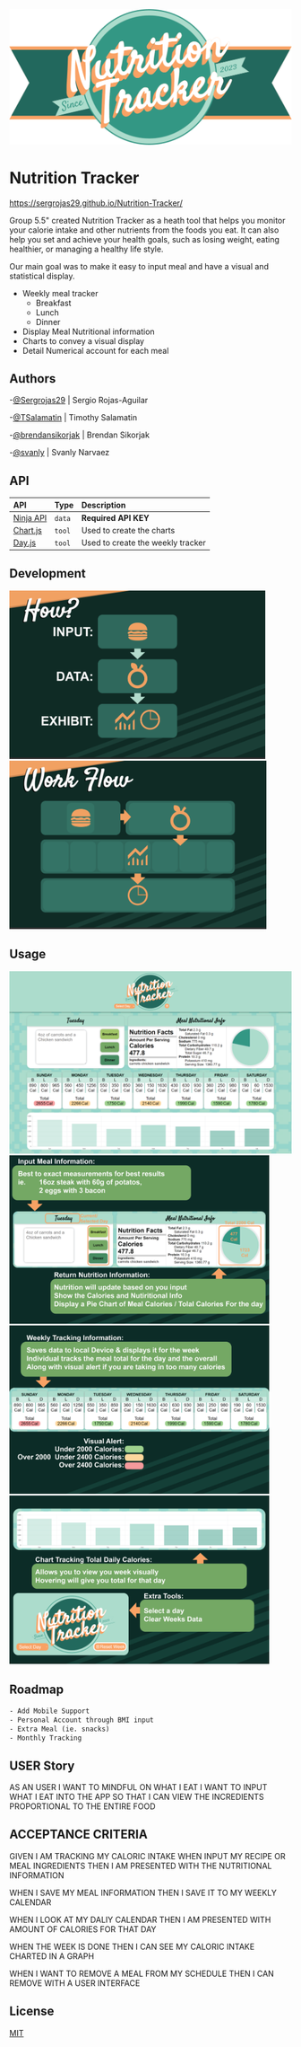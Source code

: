 ![Logo](./assets/logos/Logo.png)


# Nutrition Tracker
https://sergrojas29.github.io/Nutrition-Tracker/

Group 5.5" created Nutrition Tracker as a heath tool that helps you monitor your calorie intake and other nutrients from the foods you eat. It can also help you set and achieve your health goals, such as losing weight, eating healthier, or managing a healthy life style.

Our main goal was to make it easy to input meal and have a visual and statistical display.
- Weekly meal tracker
    - Breakfast
    - Lunch
    - Dinner
 - Display Meal Nutritional information
 - Charts to convey a visual display
 - Detail Numerical account for each meal


## Authors

-[@Sergrojas29](https://github.com/Sergrojas29) | Sergio Rojas-Aguilar

-[@TSalamatin](https://github.com/TSalamatin) | Timothy Salamatin

-[@brendansikorjak](https://github.com/brendansikorjak) | Brendan Sikorjak

-[@svanly](https://github.com/svanly) | Svanly Narvaez


## API

| API | Type     | Description                |
| :-------- | :------- | :------------------------- |
| [Ninja API](https://calorieninjas.com/) | `data` | **Required API KEY** |
| [Chart.js](https://www.chartjs.org/) | `tool` | Used to create the charts|
| [Day.js](https://day.js.org/) | `tool` | Used to create the weekly tracker


## Development


<img src='./assets/readmefiles/how.png' alt='How' height='300px'>
<img src='./assets/readmefiles/Work%20Flow.png' alt='WorkFlow' height='300px'>

## Usage
<img src='./assets/readmefiles/Site%20Overview.png' alt='Site Overview'>
<img src='./assets/readmefiles/Input Overview.png' alt='How' height='300px'>
<img src='./assets/readmefiles/Week Overview.png' alt='How' height='300px'>
<img src='./assets/readmefiles/Chart Overview.png' alt='How' height='300px'>








## Roadmap
    - Add Mobile Support
    - Personal Account through BMI input
    - Extra Meal (ie. snacks)
    - Monthly Tracking
    


## USER Story

AS AN USER I WANT TO MINDFUL ON WHAT I EAT 
I WANT TO INPUT WHAT I EAT INTO THE APP
SO THAT I CAN VIEW THE INCREDIENTS PROPORTIONAL TO THE ENTIRE FOOD



## ACCEPTANCE CRITERIA
GIVEN I AM TRACKING MY CALORIC INTAKE
WHEN INPUT MY RECIPE OR MEAL INGREDIENTS
THEN I AM PRESENTED WITH THE NUTRITIONAL INFORMATION

WHEN I SAVE MY MEAL INFORMATION
THEN I SAVE IT TO MY WEEKLY CALENDAR

WHEN I LOOK AT MY DALIY CALENDAR
THEN I AM PRESENTED WITH AMOUNT OF CALORIES FOR THAT DAY

WHEN THE WEEK IS DONE
THEN I CAN SEE MY CALORIC INTAKE CHARTED IN A GRAPH


WHEN I WANT TO REMOVE A MEAL FROM MY SCHEDULE
THEN I CAN REMOVE WITH A USER INTERFACE 




## License

[MIT](https://choosealicense.com/licenses/mit/)
